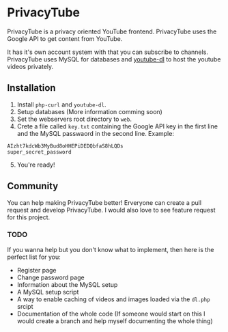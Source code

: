 # PrivacyTube
PrivacyTube is a privacy oriented YouTube frontend. PrivacyTube uses the Google API to get content from YouTube.

It has it's own account system with that you can subscribe to channels. PrivacyTube uses MySQL for databases and
[youtube-dl](https://github.com/ytdl-org/youtube-dl/) to host the youtube videos privately.

## Installation
1. Install `php-curl` and `youtube-dl`.
2. Setup databases (More information comming soon)
3. Set the webservers root directory to `web`.
4. Crete a file called `key.txt` containing the Google API key in the first line and the MySQL passwaord in the second line. Example:
```
AIzht7kdcWb3MyBud8oHHEPiDEDQbfaS8hLQDs
super_secret_password
```
5. You're ready!

## Community
You can help making PrivacyTube better! Erveryone can create a pull request and develop PrivacyTube. I would also love to see feature request for this project.

### TODO
If you wanna help but you don't know what to implement, then here is the perfect list for you:
- Register page
- Change password page
- Information about the MySQL setup
- A MySQL setup script
- A way to enable caching of videos and images loaded via the `dl.php` srcipt
- Documentation of the whole code (If someone would start on this I would create a branch and help myself documenting the whole thing)
